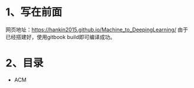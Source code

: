 # 1、写在前面

网页地址：https://hankin2015.github.io/Machine_to_DeepingLearning/
由于已经搭建好，使用gitbook build即可编译成功。

# 2、目录
- ACM